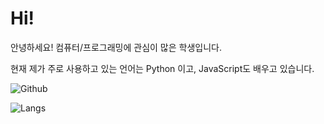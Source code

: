 # Hi!

안녕하세요! 컴퓨터/프로그래밍에 관심이 많은 학생입니다.

현재 제가 주로 사용하고 있는 언어는 Python 이고, JavaScript도 배우고 있습니다.


![Github](https://github-readme-stats.vercel.app/api?username=janu8ry&show_icons=true&theme=onedark)

![Langs](https://github-readme-stats.vercel.app/api/top-langs?username=janu8ry&show_icons=true&&theme=onedark)
